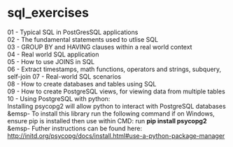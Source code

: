 # sql_exercises

01 - Typical SQL in PostGresSQL applications  
02 - The fundamental statements used to utlise SQL  
03 - GROUP BY and HAVING clauses within a real world context  
04 - Real world SQL application  
05 - How to use JOINS in SQL  
06 - Extract timestamps, math functions, operators and strings, subquery, self-join
07 - Real-world SQL scenarios  
08 - How to create databases and tables using SQL  
09 - How to create PostgreSQL views, for viewing data from multiple tables  
10 - Using PostgreSQL with python:  
Installing psycopg2 will allow python to interact with PostgreSQL databases  
&emsp- To install this library run the following command if on Windows, ensure pip is installed then use within CMD: run __pip install psycopg2__    
&emsp- Futher instructions can be found here: http://initd.org/psycopg/docs/install.html#use-a-python-package-manager  